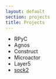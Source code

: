 ```yaml
---
layout: default
section: projects
title: Projects
---
```


* RPyC
* Agnos
* Construct
* Microactor
* Layer5
* [sock2](/projects/sock2)

